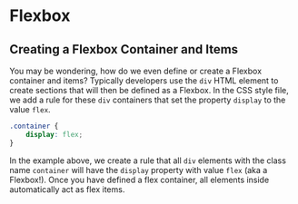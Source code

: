 # Flexbox
## Creating a Flexbox Container and Items

You may be wondering, how do we even define or create a Flexbox container and items? Typically developers use the `div` HTML element to create sections that will then be defined as a Flexbox. In the CSS style file, we add a rule for these `div` containers that set the property `display` to the value `flex`.

```css
.container {
	display: flex;
}
```
In the example above, we create a rule that all `div` elements with the class name `container` will have the `display` property with value `flex` (aka a Flexbox!). Once you have defined a flex container, all elements inside automatically act as flex items.
